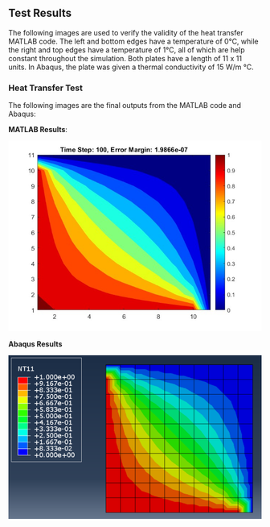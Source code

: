 ## Test Results
The following images are used to verify the validity of the heat transfer MATLAB code. The left and bottom edges have a temperature of 0°C, while the right and top edges have a temperature of 1°C, all of which are help constant throughout the simulation. Both plates have a length of 11 x 11 units. In Abaqus, the plate was given a thermal conductivity of 15 W/m °C.

### Heat Transfer Test
The following images are the final outputs from the MATLAB code and Abaqus:

**MATLAB Results**:

![MATLAB Results](matlab_heat_transfer.jpg)

**Abaqus Results**

![Abaqus Results](abaqus_heat_transfer.png)
